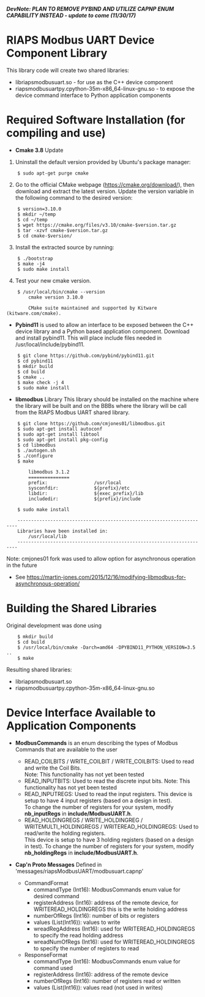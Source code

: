 ***DevNote: PLAN TO REMOVE PYBIND AND UTILIZE CAPNP ENUM CAPABILITY INSTEAD - update to come (11/30/17)***

# RIAPS Modbus UART Device Component Library 

This library code will create two shared libraries:  
* libriapsmodbusuart.so - for use as the C++ device component 
* riapsmodbusuartpy.cpython-35m-x86_64-linux-gnu.so - to expose the device command 
interface to Python application components  


# Required Software Installation (for compiling and use)
* **Cmake 3.8** Update

1. Uninstall the default version provided by Ubuntu's package manager:

```
    $ sudo apt-get purge cmake
```
    
2. Go to the official CMake webpage (https://cmake.org/download/), then download and extract the latest version. 
Update the version variable in the following command to the desired version:

```
    $ version=3.10.0
    $ mkdir ~/temp
    $ cd ~/temp
    $ wget https://cmake.org/files/v3.10/cmake-$version.tar.gz
    $ tar -xzvf cmake-$version.tar.gz
    $ cd cmake-$version/
```

3. Install the extracted source by running:

```
    $ ./bootstrap
    $ make -j4
    $ sudo make install
```

4. Test your new cmake version.

```
    $ /usr/local/bin/cmake --version
        cmake version 3.10.0

        CMake suite maintained and supported by Kitware (kitware.com/cmake).
```

* **Pybind11** is used to allow an interface to be exposed between the C++ device library and 
a Python based application component.  Download and install pybind11.  This will place 
include files needed in /usr/local/include/pybind11.

``` 
    $ git clone https://github.com/pybind/pybind11.git
    $ cd pybind11
    $ mkdir build
    $ cd build
    $ cmake ..
    $ make check -j 4
    $ sudo make install
```

* **libmodbus** Library
This library should be installed on the machine where the library will be built and on 
the BBBs where the library will be call from the RIAPS Modbus UART shared library.

```
    $ git clone https://github.com/cmjones01/libmodbus.git
    $ sudo apt-get install autoconf
    $ sudo apt-get install libtool
    $ sudo apt-get install pkg-config
    $ cd libmodbus
    $ ./autogen.sh
    $ ./configure
    $ make

        libmodbus 3.1.2
        ===============
        prefix:                 /usr/local
        sysconfdir:             ${prefix}/etc
        libdir:                 ${exec_prefix}/lib
        includedir:             ${prefix}/include

    $ sudo make install

    ----------------------------------------------------------------------
    Libraries have been installed in:
        /usr/local/lib
    ----------------------------------------------------------------------
```

Note: cmjones01 fork was used to allow option for asynchronous operation in the future 
- See https://martin-jones.com/2015/12/16/modifying-libmodbus-for-asynchronous-operation/

# Building the Shared Libraries

Original development was done using 
```
    $ mkdir build
    $ cd build
    $ /usr/local/bin/cmake -Darch=amd64 -DPYBIND11_PYTHON_VERSION=3.5 ..
    $ make
```

Resulting shared libraries:
* libriapsmodbusuart.so
* riapsmodbusuartpy.cpython-35m-x86_64-linux-gnu.so

# Device Interface Available to Application Components

* **ModbusCommands** is an enum describing the types of Modbus Commands that are available to the user
    - READ_COILBITS / WRITE_COILBIT / WRITE_COILBITS: Used to read and write the Coil Bits.  
      Note:  This functionality has not yet been tested
    - READ_INPUTBITS: Used to read the discrete input bits.
      Note:  This functionality has not yet been tested
    - READ_INPUTREGS: Used to read the input registers.  This device is setup to have 4 input registers (based on a design in test).  
      To change the number of registers for your system, modify **nb_inputRegs** in **include/ModbusUART.h**.
    - READ_HOLDINGREGS / WRITE_HOLDINGREG / WRITEMULTI_HOLDINGREGS / WRITEREAD_HOLDINGREGS: Used to read/write the holding registers.  
      This device is setup to have 3 holding registers (based on a design in test).  To change the number of registers for your system, 
      modify **nb_holdingRegs** in **include/ModbusUART.h**.
      
* **Cap'n Proto Messages**
    Defined in 'messages/riapsModbusUART/modbusuart.capnp'
    - CommandFormat
        - commandType (Int16): ModbusCommands enum value for desired command
        - registerAddress (Int16): address of the remote device, for WRITEREAD_HOLDINGREGS this is the write holding address 
        - numberOfRegs (Int16): number of bits or registers
        - values (List(Int16)): values to write
        - wreadRegAddress (Int16): used for WRITEREAD_HOLDINGREGS to specify the read holding address
        - wreadNumOfRegs (Int16): used for WRITEREAD_HOLDINGREGS to specify the number of registers to read
    - ResponseFormat
        - commandType (Int16): ModbusCommands enum value for command used
        - registerAddress (Int16): address of the remote device
        - numberOfRegs (Int16): number of registers read or written
        - values (List(Int16)): values read (not used in writes)

